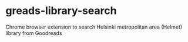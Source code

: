 # greads-library-search

Chrome browser extension to search Helsinki metropolitan area (Helmet) library from Goodreads 
